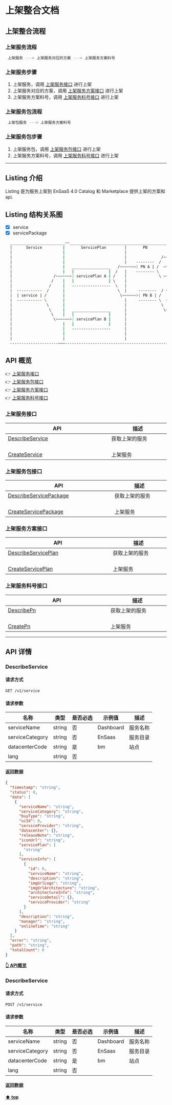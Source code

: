 # 上架整合文档

## 上架整合流程
### 上架服务流程

```bash
 上架服务 ---> 上架服务对应的方案 ---> 上架服务方案料号
```
### 上架服务步骤
1. 上架服务，调用 [上架服务接口](#上架服务接口) 进行上架
2. 上架服务对应的方案，调用 [上架服务方案接口](#上架服务方案接口) 进行上架
3. 上架服务方案料号，调用 [上架服务料号接口](#上架服务料号接口) 进行上架

### 上架服务包流程

```bash
 上架包服务 ---> 上架服务方案料号
```
### 上架服务包步骤
1. 上架服务包，调用 [上架服务包接口](#上架服务包接口) 进行上架
2. 上架服务方案料号，调用 [上架服务料号接口](#上架服务料号接口) 进行上架 
   
---
## Listing 介绍
Listing 是为服务上架到 EnSaaS 4.0 Catalog 和 Marketplace 提供上架的方案和 api.

## Listing 结构关系图
- [x] service
- [x] servicePackage

```bash
  ________________________——___________________________________________________________________________
  |      Service         |       ServicePlan        |       PN         |    Datacenter  |     Price   |
  |                      |                          |                  |                |             |
  |                      |                          |               /~~~~~>    SA    ~~~~~>   price   |
  |                      |                          |    --------  /   |                |             |
  |                      |   _________________   /~~~~~~>| PN A | /  ~~~~~>    HZ    ~~~~~>   price   |
  |                      |   |               |  /   |    -------- \    |                |             | 
  |                  /~~~~~~>| servicePlan A | /    |              \ ~~~~~>    JE    ~~~~~>   price   |
  |                 /    |   |               | \    |                  |                |             |
  |                /     |   -----------------  \   |                  |                |             | 
  |  -----------  /      |                       \  |     --------  / ~~~~~>   SA    ~~~~~>   price   | 
  |  | service | /       |                        \~~~~~~>| PN B | /   |                |             |
  |  ----------- \       |                          |     -------- \  ~~~~~>   HZ    ~~~~~>   price   | 
  |               \      |                          |               \  |                |             | 
  |                \     |   _________________      |                \~~~~~>   JE    ~~~~~>   price   |   
  |                 \    |   |               |      |                  |                |             |
  |                  \~~~~~~>| servicePlan B |      |                  |                |             |
  |                      |   |               |      |                  |                |             | 
  |                      |   -----------------      |                  |                |             | 
  |                      |                          |                  |                |             | 
  |                      |                          |                  |                |             | 
  ---------------------———------------------------------------------------------------------------------
```
## <span id="API概览">API 概览</span>  

:point_right: [上架服务接口](#上架服务接口)  
:point_right: [上架服务包接口](#上架服务包接口)  
:point_right: [上架服务方案接口](#上架服务方案接口)  
:point_right: [上架服务料号接口](#上架服务料号接口)  

### <span id="上架服务接口">上架服务接口</span> 

| API                                                       | 描述                   |
| --------------------------------------------------------- | ---------------------- |
| [DescribeService](#DescribeService) &nbsp; &nbsp; &nbsp; &nbsp; &nbsp; &nbsp; &nbsp; &nbsp; &nbsp; &nbsp; &nbsp; &nbsp; &nbsp; &nbsp; &nbsp; &nbsp;&nbsp; &nbsp; &nbsp; &nbsp; &nbsp; &nbsp; &nbsp; &nbsp; | 获取上架的服务 &nbsp; &nbsp; &nbsp; &nbsp; &nbsp; &nbsp; &nbsp; &nbsp;   | 
| [CreateService](#service)                                   | 上架服务               |

### <span id="上架服务包接口">上架服务包接口</span> 
| API                                                       | 描述                   |
| --------------------------------------------------------- | ---------------------- |
| [DescribeServicePackage](#getservicePackage) &nbsp; &nbsp; &nbsp; &nbsp; &nbsp; &nbsp; &nbsp; &nbsp; &nbsp; &nbsp;&nbsp; &nbsp; &nbsp; &nbsp; &nbsp; &nbsp; &nbsp; &nbsp; | 获取上架的服务 &nbsp; &nbsp; &nbsp; &nbsp; &nbsp; &nbsp; &nbsp; &nbsp;   | 
| [CreateServicePackage](#servicePackage)                     | 上架服务               |

### <span id="上架服务方案接口">上架服务方案接口</span> 
| API                                                       | 描述                   |
| --------------------------------------------------------- | ---------------------- |
| [DescribeServicePlan](#getservicePlan) &nbsp; &nbsp; &nbsp; &nbsp; &nbsp; &nbsp; &nbsp; &nbsp; &nbsp; &nbsp; &nbsp; &nbsp; &nbsp;&nbsp; &nbsp; &nbsp; &nbsp; &nbsp; &nbsp; &nbsp; &nbsp; | 获取上架的服务 &nbsp; &nbsp; &nbsp; &nbsp; &nbsp; &nbsp; &nbsp; &nbsp;   | 
| [CreateServicePlan](#servicePlan)                           | 上架服务               |

### <span id="上架服务料号接口">上架服务料号接口</span> 
| API                                                       | 描述                   |
| --------------------------------------------------------- | ---------------------- |
| [DescribePn](#getpn) &nbsp; &nbsp; &nbsp; &nbsp; &nbsp; &nbsp; &nbsp; &nbsp; &nbsp; &nbsp; &nbsp; &nbsp; &nbsp; &nbsp; &nbsp; &nbsp; &nbsp; &nbsp; &nbsp;&nbsp; &nbsp; &nbsp; &nbsp; &nbsp; &nbsp; &nbsp; &nbsp; &nbsp; | 获取上架的服务 &nbsp; &nbsp; &nbsp; &nbsp; &nbsp; &nbsp; &nbsp; &nbsp;   | 
| [CreatePn](#pn)                           | 上架服务               |

---
## API 详情
### <span id="DescribeService">DescribeService</span> 
#### 请求方式
```bash
GET /v1/service
```
#### 请求参数
| 名称 | 类型 | 是否必选|	 示例值|	描述|
| --- | -------|---|--------|---- |
|serviceName | string| 否 | Dashboard | 服务名称|
|serviceCategory | string| 否 | EnSaas | 服务目录|
|datacenterCode  | string| 是 | bm | 站点|
|lang  | string| 否 |  | |

#### 返回数据
```json
{
  "timestamp": "string",
  "status": 0,
  "data": [
    {
      "serviceName": "string",
      "serviceCategory": "string",
      "buyType": "string",
      "uiId": 0,
      "serviceProvider": "string",
      "datacenter": {},
      "releaseNote": "string",
      "iconUrl": "string",
      "servicePlan": [
        "string"
      ],
      "serviceInfo": [
        {
          "id": 0,
          "serviceName": "string",
          "description": "string",
          "imgUrlLogo": "string",
          "imgUrlArchitecture": "string",
          "architectureInfo": "string",
          "serviceDetail": {},
          "serviceProvider": "string"
        }
      ],
      "description": "string",
      "manager": "string",
      "onlineTime": "string"
    }
  ],
  "error": "string",
  "path": "string",
  "totalCount": 0
}
```

**[ :point_up_2: API概览 ](#API概览)**

### <span id="CreateService">DescribeService</span> 
#### 请求方式
```bash
POST /v1/service
```
#### 请求参数
| 名称 | 类型 | 是否必选|	 示例值|	描述|
| --- | -------|---|--------|---- |
|serviceName | string| 否 | Dashboard | 服务名称|
|serviceCategory | string| 否 | EnSaas | 服务目录|
|datacenterCode  | string| 是 | bm | 站点|
|lang  | string| 否 |  | |

#### 返回数据
**[⬆ top](#上架整合文档)**

